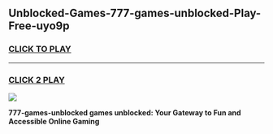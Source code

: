 
## Unblocked-Games-777-games-unblocked-Play-Free-uyo9p
<h3>
<a href="https://premium76.site?title=777-games-unblocked&ref=12A">CLICK TO PLAY</a></h3>
<hr>

<h3>
<a href="https://premium76.site?title=777-games-unblocked&ref=12A">CLICK 2 PLAY</a>
  
</h3>

<a href="https://premium76.site?title=777-games-unblocked&ref=12A"><img src="https://clearcache.store/games.png"></a>


**777-games-unblocked games unblocked: Your Gateway to Fun and Accessible Online Gaming**
